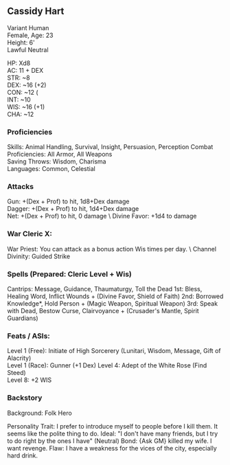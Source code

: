 ## Cassidy Hart
Variant Human \
Female, Age: 23 \
Height: 6' \
Lawful Neutral

HP: Xd8 \
AC: 11 + DEX \
STR: ~8 \
DEX: ~16 (+2) \
CON: ~12 ( \
INT: ~10 \
WIS: ~16 (+1) \
CHA: ~12

### Proficiencies
Skills: Animal Handling, Survival, Insight, Persuasion, Perception
Combat Proficiencies: All Armor, All Weapons \
Saving Throws: Wisdom, Charisma \
Languages: Common, Celestial

### Attacks
Gun: +(Dex + Prof) to hit, 1d8+Dex damage \
Dagger: +(Dex + Prof) to hit, 1d4+Dex damage \
Net: +(Dex + Prof) to hit, 0 damage \ 
Divine Favor: +1d4 to damage

### War Cleric X: 
War Priest: You can attack as a bonus action Wis times per day. \ 
Channel Divinity: Guided Strike

### Spells (Prepared: Cleric Level + Wis)
Cantrips: Message, Guidance, Thaumaturgy, Toll the Dead
1st: Bless, Healing Word, Inflict Wounds + (Divine Favor, Shield of Faith)
2nd: Borrowed Knowledge*, Hold Person + (Magic Weapon, Spiritual Weapon)
3rd: Speak with Dead, Bestow Curse, Clairvoyance + (Crusader's Mantle, Spirit Guardians)

### Feats / ASIs: 
Level 1 (Free): Initiate of High Sorcerery (Lunitari, Wisdom, Message, Gift of Alacrity)  \
Level 1 (Race): Gunner (+1 Dex) 
Level 4: Adept of the White Rose (Find Steed) \
Level 8: +2 WIS

### Backstory
Background: Folk Hero

Personality Trait: I prefer to introduce myself to people before I kill them. It seems like the polite thing to do. 
Ideal: "I don't have many friends, but I try to do right by the ones I have" (Neutral)
Bond: {Ask GM} killed my wife. I want revenge. 
Flaw: I have a weakness for the vices of the city, especially hard drink.
